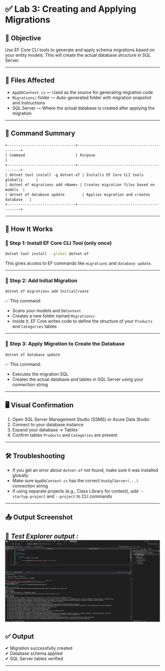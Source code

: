 # ✅ Lab 3: Creating and Applying Migrations

## 📘 Objective  
Use EF Core CLI tools to generate and apply schema migrations based on your entity models. This will create the actual database structure in SQL Server.

---

## 📁 Files Affected

- `AppDbContext.cs` — Used as the source for generating migration code  
- `Migrations/` folder — Auto-generated folder with migration snapshot and instructions  
- SQL Server — Where the actual database is created after applying the migration

---

## 🧾 Command Summary

```
+-------------------------------+--------------------------------------------+
| Command                       | Purpose                                    |
+-------------------------------+--------------------------------------------+
| dotnet tool install -g dotnet-ef | Installs EF Core CLI tools globally      |
| dotnet ef migrations add <Name> | Creates migration files based on models  |
| dotnet ef database update        | Applies migration and creates database   |
+-------------------------------+--------------------------------------------+
```

---

## 🧱 How It Works

### 🔹 Step 1: Install EF Core CLI Tool (only once)

```bash
dotnet tool install --global dotnet-ef
```

This gives access to EF commands like `migrations` and `database update`.

---

### 🔹 Step 2: Add Initial Migration

```bash
dotnet ef migrations add InitialCreate
```

✅ This command:
- Scans your models and `DbContext`
- Creates a new folder named `Migrations/`
- Inside it, EF Core writes code to define the structure of your `Products` and `Categories` tables

---

### 🔹 Step 3: Apply Migration to Create the Database

```bash
dotnet ef database update
```

✅ This command:
- Executes the migration SQL
- Creates the actual database and tables in SQL Server using your connection string

---

## 🖥️ Visual Confirmation

1. Open SQL Server Management Studio (SSMS) or Azure Data Studio  
2. Connect to your database instance  
3. Expand your database → Tables  
4. Confirm tables `Products` and `Categories` are present

---

## 🛠️ Troubleshooting

- If you get an error about `dotnet-ef` not found, make sure it was installed globally
- Make sure `AppDbContext.cs` has the correct `UseSqlServer(...)` connection string
- If using separate projects (e.g., Class Library for context), add `--startup-project` and `--project` to CLI commands

---

## 📤 Output Screenshot  
📌 *Test Explorer output :*  
![alt text](image.png)
---
## ✅ Output

✔ Migration successfully created  
✔ Database schema applied  
✔ SQL Server tables verified  

---
